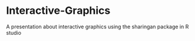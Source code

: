 # Interactive-Graphics
A presentation about interactive graphics using the sharingan package in R studio
